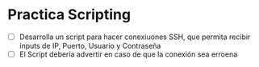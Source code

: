 # Practica Scripting
- [ ] Desarrolla un script para hacer conexiuones SSH, que permita recibir inputs de IP, Puerto, Usuario y Contraseña
- [ ] El Script debería advertir en caso de que la conexión sea erroena 
